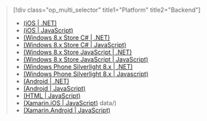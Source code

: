 > [!div class="op_multi_selector" title1="Platform" title2="Backend"]
> * [(iOS | .NET)](../articles/mobile-services-dotnet-backend-ios-authorize-users-in-scripts.md)
> * [(iOS | JavaScript)](../articles/mobile-services-ios-authorize-users-in-scripts.md)
> * [(Windows 8.x Store C# | .NET)](../articles/mobile-services-dotnet-backend-windows-store-dotnet-authorize-users-in-scripts.md)
> * [(Windows 8.x Store C# | JavaScript)](../articles/mobile-services-windows-store-dotnet-authorize-users-in-scripts.md)
> * [(Windows 8.x Store JavaScript | .NET)](../articles/mobile-services-dotnet-backend-windows-store-javascript-authorize-users-in-scripts.md)
> * [(Windows 8.x Store JavaScript | JavaScript)](../articles/mobile-services-windows-store-javascript-authorize-users-in-scripts.md)
> * [(Windows Phone Silverlight 8.x | .NET)](../articles/mobile-services-dotnet-backend-windows-phone-authorize-users-in-scripts.md)
> * [(Windows Phone Silverlight 8.x | Javascript)](../articles/mobile-services-windows-phone-authorize-users-in-scripts.md)
> * [(Android | .NET)](../articles/mobile-services-dotnet-backend-android-authorize-users-in-scripts.md)
> * [(Android | JavaScript)](../articles/mobile-services-android-authorize-users-in-scripts.md)
> * [(HTML | JavaScript)](../articles/mobile-services-html-authorize-users-in-scripts.md)
> * [(Xamarin.iOS | JavaScript)](../articles/partner-xamarin-mobile-services-ios-authorize-users-in-scripts.md)
>   data/)
> * [(Xamarin.Android | JavaScript)](../articles/partner-xamarin-mobile-services-android-authorize-users-in-scripts.md)
> 
> 

<!---HONumber=Oct15_HO3-->